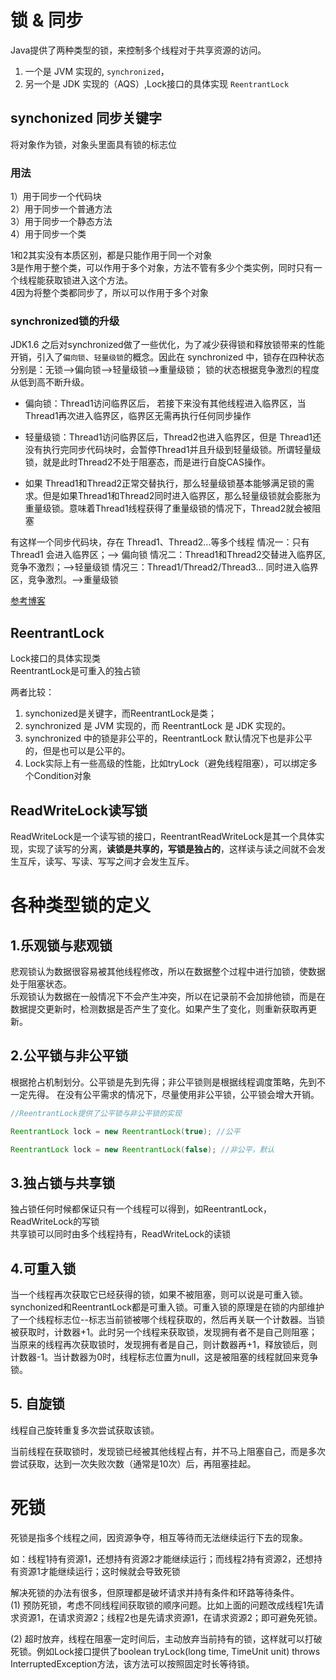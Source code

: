 # 锁 & 同步
Java提供了两种类型的锁，来控制多个线程对于共享资源的访问。
1. 一个是 JVM 实现的, `synchronized`，
2. 另一个是 JDK 实现的（AQS）,Lock接口的具体实现 `ReentrantLock`


## synchonized 同步关键字
将对象作为锁，对象头里面具有锁的标志位

### 用法
1）用于同步一个代码块  
2）用于同步一个普通方法  
3）用于同步一个静态方法  
4）用于同步一个类  

1和2其实没有本质区别，都是只能作用于同一个对象  
3是作用于整个类，可以作用于多个对象，方法不管有多少个类实例，同时只有一个线程能获取锁进入这个方法。  
4因为将整个类都同步了，所以可以作用于多个对象 

### synchronized锁的升级
JDK1.6 之后对synchronized做了一些优化，为了减少获得锁和释放锁带来的性能开销，引入了`偏向锁`、`轻量级锁`的概念。因此在 synchronized 中，锁存在四种状态 分别是：无锁-->偏向锁-->轻量级锁-->重量级锁； 锁的状态根据竞争激烈的程度从低到高不断升级。

- 偏向锁：Thread1访问临界区后， 若接下来没有其他线程进入临界区，当Thread1再次进入临界区，临界区无需再执行任何同步操作

- 轻量级锁：Thread1访问临界区后，Thread2也进入临界区，但是 Thread1还没有执行完同步代码块时，会暂停Thread1并且升级到轻量级锁。所谓轻量级锁，就是此时Thread2不处于阻塞态，而是进行自旋CAS操作。

- 如果 Thread1和Thread2正常交替执行，那么轻量级锁基本能够满足锁的需求。但是如果Thread1和Thread2同时进入临界区，那么轻量级锁就会膨胀为重量级锁。意味着Thread1线程获得了重量级锁的情况下，Thread2就会被阻塞

有这样一个同步代码块，存在 Thread1、Thread2...等多个线程
情况一：只有 Thread1 会进入临界区；--> 偏向锁
情况二：Thread1和Thread2交替进入临界区,竞争不激烈；-->轻量级锁
情况三：Thread1/Thread2/Thread3… 同时进入临界区，竞争激烈。-->重量级锁



[参考博客](https://www.cnblogs.com/snow-man/p/10874464.html)

## ReentrantLock
Lock接口的具体实现类  
ReentrantLock是可重入的独占锁

两者比较：
1. synchonized是关键字，而ReentrantLock是类；
2. synchronized 是 JVM 实现的，而 ReentrantLock 是 JDK 实现的。
3. synchronized 中的锁是非公平的，ReentrantLock 默认情况下也是非公平的，但是也可以是公平的。
4. Lock实际上有一些高级的性能，比如tryLock（避免线程阻塞），可以绑定多个Condition对象


## ReadWriteLock读写锁
ReadWriteLock是一个读写锁的接口，ReentrantReadWriteLock是其一个具体实现，实现了读写的分离，**读锁是共享的，写锁是独占的**，这样读与读之间就不会发生互斥，读写、写读、写写之间才会发生互斥。


# 各种类型锁的定义
## 1.乐观锁与悲观锁
悲观锁认为数据很容易被其他线程修改，所以在数据整个过程中进行加锁，使数据处于阻塞状态。  
乐观锁认为数据在一般情况下不会产生冲突，所以在记录前不会加排他锁，而是在数据提交更新时，检测数据是否产生了变化。如果产生了变化，则重新获取再更新。

## 2.公平锁与非公平锁
根据抢占机制划分。公平锁是先到先得；非公平锁则是根据线程调度策略，先到不一定先得。
在没有公平需求的情况下，尽量使用非公平锁，公平锁会增大开销。

```java
//ReentrantLock提供了公平锁与非公平锁的实现

ReentrantLock lock = new ReentrantLock(true); //公平

ReentrantLock lock = new ReentrantLock(false); //非公平，默认
```
## 3.独占锁与共享锁
独占锁任何时候都保证只有一个线程可以得到，如ReentrantLock，ReadWriteLock的写锁  
共享锁可以同时由多个线程持有，ReadWriteLock的读锁  

## 4.可重入锁
当一个线程再次获取它已经获得的锁，如果不被阻塞，则可以说是可重入锁。
synchonized和ReentrantLock都是可重入锁。可重入锁的原理是在锁的内部维护了一个线程标志位--标志当前锁被哪个线程获取的，然后再关联一个计数器。当锁被获取时，计数器+1。此时另一个线程来获取锁，发现拥有者不是自己则阻塞；当原来的线程再次获取锁时，发现拥有者是自己，则计数器再+1，释放锁后，则计数器-1。当计数器为0时，线程标志位置为null，这是被阻塞的线程就回来竞争锁。

## 5. 自旋锁

线程自己旋转重复多次尝试获取该锁。

当前线程在获取锁时，发现锁已经被其他线程占有，并不马上阻塞自己，而是多次尝试获取，达到一次失败次数（通常是10次）后，再阻塞挂起。


#  死锁

死锁是指多个线程之间，因资源争夺，相互等待而无法继续运行下去的现象。

如：线程1持有资源1，还想持有资源2才能继续运行；而线程2持有资源2，还想持有资源1才能继续运行；这时候就会导致死锁

解决死锁的办法有很多，但原理都是破坏请求并持有条件和环路等待条件。  
(1) 预防死锁，考虑不同线程间获取锁的顺序问题。比如上面的问题改成线程1先请求资源1，在请求资源2；线程2也是先请求资源1，在请求资源2；即可避免死锁。

(2) 超时放弃，线程在阻塞一定时间后，主动放弃当前持有的锁，这样就可以打破死锁。例如Lock接口提供了boolean tryLock(long time, TimeUnit unit) throws InterruptedException方法，该方法可以按照固定时长等待锁。